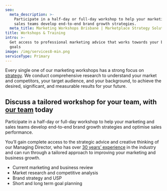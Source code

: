 ```yaml
---
seo:
  meta_description: >-
    Participate in a half-day or full-day workshop to help your marketing and
    sales teams develop end-to-end brand growth strategies. 
  meta_title: Marketing Workshops Brisbane | Marketplace Strategy Solutions
title: Workshops & Training
intro: >-
  Get access to professional marketing advice that works towards your business
  goals
image: /img/services8-min.png
serviceType: Primary
---
```

Every single one of our marketing workshops has a strong focus on [strategy](https://marketplacestrategysolutions.com.au/services/marketing-strategy/). We
conduct comprehensive research to understand your market and competitors, your
target audience, and your background, to achieve the desired, significant, and
measurable results for your future.

## Discuss a tailored workshop for your team, with [our team](https://marketplacestrategysolutions.com.au/about/) today

Participate in a half-day or full-day workshop to help your marketing and sales
teams develop end-to-end brand growth strategies and optimise sales performance.

You’ll gain complete access to the strategic advice and creative thinking of our
Managing Director, who has over [30 years’ experience](https://marketplacestrategysolutions.com.au/) in the industry and can run
through a tailored approach to improving your marketing and business growth.

* Current marketing and business review
* Market research and competitive analysis
* Brand strategy and USP
* Short and long term goal planning
